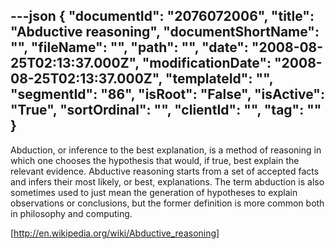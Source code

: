 ---json
{
  "documentId": "2076072006",
  "title": "Abductive reasoning",
  "documentShortName": "",
  "fileName": "",
  "path": "",
  "date": "2008-08-25T02:13:37.000Z",
  "modificationDate": "2008-08-25T02:13:37.000Z",
  "templateId": "",
  "segmentId": "86",
  "isRoot": "False",
  "isActive": "True",
  "sortOrdinal": "",
  "clientId": "",
  "tag": ""
}
---

Abduction, or inference to the best explanation, is a method of reasoning in which one chooses the hypothesis that would, if true, best explain the relevant evidence. Abductive reasoning starts from a set of accepted facts and infers their most likely, or best, explanations. The term abduction is also sometimes used to just mean the generation of hypotheses to explain observations or conclusions, but the former definition is more common both in philosophy and computing.

[http://en.wikipedia.org/wiki/Abductive_reasoning]
